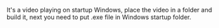 It's a video playing on startup Windows, place the video in a folder and build it, next you need to put .exe file in Windows startup folder.